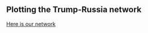 ## Plotting the Trump-Russia network

<a href="dynamic-network-test.html" title="Trump network">Here is our network</a>
